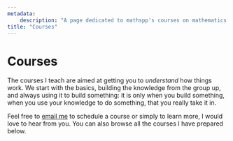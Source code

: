 ```yaml
---
metadata:
    description: "A page dedicated to mathspp's courses on mathematics and programming."
title: "Courses"
---
```


# Courses

The courses I teach are aimed at getting you to *understand* how things work.
We start with the basics, building the knowledge from the group up,
and always using it to build something:
it is only when you build something, when you use your knowledge to do something,
that you really take it in.

Feel free to [email me][email] to schedule a course or simply to learn more,
I would love to hear from you.
You can also browse all the courses I have prepared below.

[email]: mailto:rodrigo@mathspp.com
